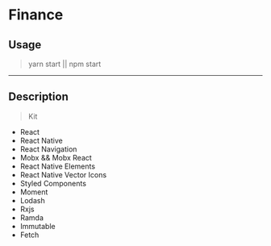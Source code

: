 # Finance

## Usage
> yarn start || npm start

---
## Description
> Kit
<ul>
  <li>React</li>
  <li>React Native</li>
  <li>React Navigation</li>
  <li>Mobx && Mobx React</li>
  <li>React Native Elements</li>
  <li>React Native Vector Icons</li>
  <li>Styled Components</li>
  <li>Moment</li>
  <li>Lodash</li>
  <li>Rxjs</li>
  <li>Ramda</li>
  <li>Immutable</li>
  <li>Fetch</li>
</ul>
